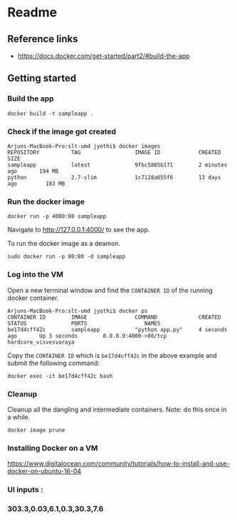 # Readme

## Reference links

* https://docs.docker.com/get-started/part2/#build-the-app


## Getting started

### Build the app

```
docker build -t sampleapp .
```

### Check if the image got created

```
Arjuns-MacBook-Pro:slt-umd jyothi$ docker images
REPOSITORY          TAG                 IMAGE ID            CREATED             SIZE
sampleapp           latest              9fbc5885b171        2 minutes ago       194 MB
python              2.7-slim            1c7128a655f6        13 days ago         183 MB
```

### Run the docker image

```
docker run -p 4000:80 sampleapp
```
Navigate to http://127.0.0.1:4000/ to see the app.

To run the docker image as a deamon.
```
sudo docker run -p 80:80 -d sampleapp
```

### Log into the VM

Open a new terminal window and find the `CONTAINER ID` of the running docker container.
```
Arjuns-MacBook-Pro:slt-umd jyothi$ docker ps
CONTAINER ID        IMAGE               COMMAND             CREATED             STATUS              PORTS                  NAMES
be17d4cff42c        sampleapp           "python app.py"     4 seconds ago       Up 3 seconds        0.0.0.0:4000->80/tcp   hardcore_visvesvaraya
```

Copy the `CONTAINER ID` which is `be17d4cff42c` in the above example and submit the following command:
```
docker exec -it be17d4cff42c bash
``` 

### Cleanup

Cleanup all the dangling and intermediate containers. Note: do this once in a while.

```
docker image prune
```

### Installing Docker on a VM

https://www.digitalocean.com/community/tutorials/how-to-install-and-use-docker-on-ubuntu-16-04

### UI inputs :

### 303.3,0.03,6.1,0.3,30.3,7.6